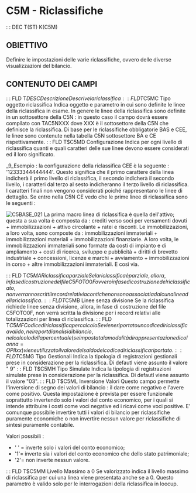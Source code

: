 # C5M - Riclassifiche
 :  : DEC T(ST) K(C5M)
## OBIETTIVO
Definire le impostazioni delle varie riclassifiche, ovvero delle diverse visualizzazioni del bilancio.
## CONTENUTO DEI CAMPI
 :  : FLD T$DESC Descrizione
Descrive la riclassifica
 :  : FLD T$C5MC Tipo oggetto riclassifica
Indica oggetto e parametro in cui sono definite le linee della riclassifica in esame. In genere le linee della riclassifica sono definite in un sottosettore della C5N :  in questo caso il campo dovrà essere compilato con TAC5NXXX dove XXX è il sottosettore della C5N che definisce la riclassifica.
Di base per le riclassifiche obbligatorie BAS e CEE, le linee sono contenute nella tabella C5N sottosettore BA e CE rispettivamente.
 :  : FLD T$C5MD Configurazione
Indica per ogni livello di riclassifica quanti e quali caratteri delle sue linee devono essere considerati ed il loro significato.

_9_Esempio :  la configurazione della riclassifica CEE è la seguente :  '12333344444444'. Questo significa che il primo carattere della linea indicherà il primo livello di riclassifica, il secondo indicherà il secondo livello, i caratteri dal terzo al sesto indicheranno il terzo livello di riclassifica. I caratteri finali non vengono considerati poiché rappresentano le linee di dettaglio. Se entro nella C5N CE vedo che le prime linee di riclassifica sono le seguenti : 

![C5BASE_021](http://localhost:3000/immagini/MBDOC_OGG-TA_C5M/C5BASE_021.png)
La prima macro linea di riclassifica è quella dell'attivo; questa a sua volta è composta da :  crediti verso soci per versamenti dovuti + immobilizzazioni + attivo circolante + ratei e risconti. Le immobilizzazioni, a loro volta, sono composte da :  immobilizzazioni immateriali + immobilizzazioni materiali + immobilizzazioni finanziarie. A loro volta, le immobilizzazioni immateriali sono formate da costi di impianto e di ampliamento + costi di ricerca, sviluppo e pubblicità + diritti di brevetto industriale + concessioni, licenze e marchi + avviamento + immobilizzazioni in corso + altre immobilizzazioni immateriali. E così via.

 :  : FLD T$C5MA Riclassifica parziale
Se la riclassifica è parziale, allora, in fase di costruzione del file C5FOTO0F ovvero in fase di costruzione del riclassificato, non verranno scritti i record relativi a conti che non sono associati ad alcuna linea della riclassifica.
 :  : FLD T$C5MB Linee senza divisione
Se la riclassifica richiede linee senza divisione, allora, in fase di costruzione del file C5FOTO0F, non verrà scritta la divisione per i record relativi alle totalizzazioni per linea di riclassifica.
 :  : FLD T$C5MF Codice di riclassifica per calcolo %
Se viene riportato un codice di riclassifica valido, nei report di analisi di bilancio, nel calcolo della percentuale (se impostata la modalità di rappresentazione di colonna = OPIIxx) viene utilizzato il valore del saldo del codice di riclassifica riportato.
 :  : FLD T$C5MG Tipo Gestionali
Indica la tipologia di registrazioni gestionali prese in considerazione per la riclassifica. Di defautl viene assunto il valore " 9"
 :  : FLD T$C5MH Tipo Simulate
Indica la tipologia di registrazioni simulate prese in considerazione per la riclassifica. Di defautl viene assunto il valore "03".
 :  : FLD T$C5ML Inversione Valori
Questo campo permette l'inversione di segno dei valori di bilancio :  il dare come negativo e l'avere come positivo. Questa impostazione è prevista per essere funzionale soprattutto invertendo solo i valori del conto economico, per i quali si intende attribuire i costi come voci negative ed i ricavi come voci positive. E' comunque possibile invertire tutti i valori di bilancio per riclassifiche puramente economiche o non invertire nessun valore per riclassifiche di sintesi puramente contabile.

Valori possibili : 
- ' ' = inverte solo i valori del conto economico;
- '1'= inverte sia i valori del conto economico che dello stato patrimoniale;
- '2'= non inverte nessun valore.

 :  : FLD T$C5MM Livello Massimo a 0
Se valorizzato indica il livello massimo di riclassifica per cui una linea viene presentata anche se a 0.
Questo parametro è valido solo per le interrogazioni della riclassifica in loocup.
